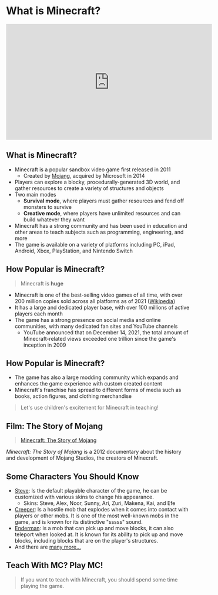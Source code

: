 # What is Minecraft?

<iframe width="560" height="315" src="https://www.youtube.com/embed/MmB9b5njVbA" title="YouTube video player" frameborder="0" allow="accelerometer; autoplay; clipboard-write; encrypted-media; gyro<span translate="no">&nbsp;scope&nbsp;</span>; picture-in-picture; web-share" allowfullscreen></iframe>


## What is Minecraft?

* Minecraft <!-- .element: class="fragment" --> is a popular sandbox video game first released in 2011
  * Created by [Mojang](https://en.wikipedia.org/wiki/Mojang_Studios), acquired by Microsoft in 2014
* Players <!-- .element: class="fragment" --> can explore a blocky, procedurally-generated 3D world, and gather resources to create a variety of structures and objects
* Two <!-- .element: class="fragment" --> main modes
  * **Survival mode**, where players must gather resources and fend off monsters to survive
  * **Creative mode**, where players have unlimited resources and can build whatever they want
* Minecraft <!-- .element: class="fragment" --> has a strong community and has been used in education and other areas to teach subjects such as programming, engineering, and more
* The <!-- .element: class="fragment" --> game is available on a variety of platforms including PC, iPad, Android, Xbox, PlayStation, and Nintendo Switch


## How Popular is Minecraft?

> Minecraft is **huge**

* Minecraft <!-- .element: class="fragment" --> is one of the best-selling video games of all time, with over 200 million copies sold across all platforms as of 2021 ([Wikipedia](https://en.wikipedia.org/wiki/Minecraft))
* It <!-- .element: class="fragment" --> has a large and dedicated player base, with over 100 millions of active players each month
* The <!-- .element: class="fragment" --> game has a strong presence on social media and online communities, with many dedicated fan sites and YouTube channels
  * YouTube <!-- .element: class="fragment" --> announced that on December 14, 2021, the total amount of Minecraft-related views exceeded one trillion since the game's inception in 2009


## How Popular is Minecraft?

* The <!-- .element: class="fragment" --> game has also a large modding community which expands and enhances the game experience with custom created content
* Minecraft's <!-- .element: class="fragment" --> franchise has spread to different forms of media such as books, action figures, and clothing merchandise

> Let's use children's excitement for Minecraft in teaching!
<!-- .element: class="fragment" -->


## Film: The Story of Mojang

> [Minecraft: The Story of Mojang](https://www.dailymotion.com/video/x1745rc)

*Minecraft: The Story of Mojang* is a 2012 documentary about the history and development of Mojang Studios, the creators of Minecraft.


## Some Characters You Should Know

* [Steve](https://minecraft.fandom.com/wiki/Player): Is the default playable character of the game, he can be customized with various skins to change his appearance.
  * Skins: Steve, Alex, Noor, Sunny, Ari, Zuri, Makena, Kai, and Efe
* [Creeper](https://minecraft.fandom.com/wiki/Creeper): Is a hostile mob that explodes when it comes into contact with players or other mobs. It is one of the most well-known mobs in the game, and is known for its distinctive "sssss" sound.
* [Enderman](https://minecraft.fandom.com/wiki/Enderman): is a mob that can pick up and move blocks, it can also teleport when looked at. It is known for its ability to pick up and move blocks, including blocks that are on the player's structures.
* And there are [many more...](https://minecraft.fandom.com/wiki/Category:Entities)


## Teach With MC? Play MC!

> If you want to teach with Minecraft, you should spend some time playing the game.
<!-- .element: class="fragment" -->
